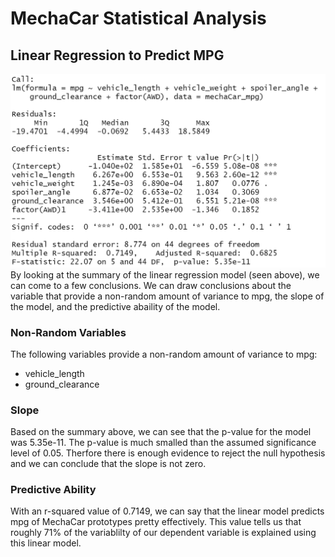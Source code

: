 # MechaCar Statistical Analysis
## Linear Regression to Predict MPG
![summary of model](https://github.com/naomishields/MechaCar_Statistical_Analysis/blob/main/resources/linear_regression.png)
By looking at the summary of the linear regression model (seen above), we can come to a few conclusions. We can draw conclusions about the variable that provide a non-random amount of variance to mpg, the slope of the model, and the predictive abaility of the model. 
### Non-Random Variables
The following variables provide a non-random amount of variance to mpg:
* vehicle_length
* ground_clearance
### Slope
Based on the summary above, we can see that the p-value for the model was 5.35e-11. The p-value is much smalled than the assumed significance level of 0.05. Therfore there is enough evidence to reject the null hypothesis and we can conclude that the slope is not zero. 
### Predictive Ability 
With an r-squared value of 0.7149, we can say that the linear model predicts mpg of MechaCar prototypes pretty effectively. This value tells us that roughly 71% of the variablilty of our dependent variable is explained using this linear model. 

